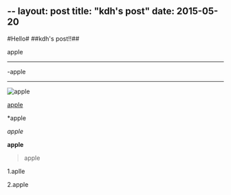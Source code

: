 --
layout: post
title: "kdh's post"
date: 2015-05-20
--

#Hello#
##kdh's post!!##

apple


---
-apple


***

![apple](http://cafeptthumb4.phinf.naver.net/20140121_271/ceojk0227_1390291715460RRLbO_PNG/11.png?type=w740)


[apple](endic.naver.com/enkrEntry.nhn?sLn=kr&entryId=c7e44543765f4d99ad79709c3146253c)

*apple


*apple*


**apple**


>apple


1.aplle



2.apple
